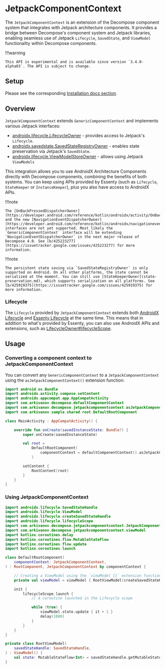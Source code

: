 # JetpackComponentContext

The `JetpackComponentContext` is an extension of the Decompose component system that integrates with Jetpack architecture components. It provides a bridge between Decompose's component system and Jetpack libraries, enabling seamless use of Jetpack `Lifecycle`, `SavedState`, and `ViewModel` functionality within Decompose components.

!!!warning

    This API is experimental and is available since version `3.4.0-alpha03`. The API is subject to change.

## Setup

Please see the corresponding [Installation docs section](../getting-started/installation.md#jetpackcomponentcontext).

## Overview

`JetpackComponentContext` extends `GenericComponentContext` and implements various Jetpack interfaces:

- [androidx.lifecycle.LifecycleOwner](https://developer.android.com/reference/kotlin/androidx/lifecycle/LifecycleOwner) - provides access to Jetpack's `Lifecycle`.
- [androidx.savedstate.SavedStateRegistryOwner](https://developer.android.com/reference/kotlin/androidx/savedstate/SavedStateRegistryOwner) - enables state preservation via Jetpack's `SavedState`.
- [androidx.lifecycle.ViewModelStoreOwner](https://developer.android.com/reference/kotlin/androidx/lifecycle/ViewModelStoreOwner) - allows using Jetpack `ViewModels`

This integration allows you to use AndroidX Architecture Components directly with Decompose components, combining the benefits of both systems. You can keep using APIs provided by Essenty (such as `Lifecycle`, `StateKeeper` or `InstanceKeeper`), plus you also have access to AndroidX APIs.

!!!note

    The [OnBackPressedDispatcherOwner](https://developer.android.com/reference/kotlin/androidx/activity/OnBackPressedDispatcherOwner) and the new [NavigationEventDispatcherOwner](https://developer.android.com/reference/kotlin/androidx/navigationevent/NavigationEventDispatcherOwner) interfaces are not yet supported. Most likely the `GenericComponentContext` interface will be extending `NavigationEventDispatcherOwner` in the next major release of Decompose 4.0. See [b/425223277](https://issuetracker.google.com/issues/425223277) for more information.

!!!note

    The persistent state saving via `SavedStateRegistryOwner` is only supported on Android. On all other platforms, the state cannot be serialized at the moment. You can still use [StateKeeperOwner](state-preservation.md), which supports serialization on all platforms. See [b/425919375](https://issuetracker.google.com/issues/425919375) for more information.

### Lifecycle

The `Lifecycle` provided by `JetpackComponentContext` extends both [AndroidX Lifecycle](https://developer.android.com/reference/kotlin/androidx/lifecycle/Lifecycle) and [Essenty Lifecycle](../component/lifecycle.md) at the same time. This means that in addition to what's provided by Essenty, you can also use AndroidX APIs and extensions, such as [LifecycleOwner#lifecycleScope](https://developer.android.com/reference/kotlin/androidx/lifecycle/LifecycleOwner#(androidx.lifecycle.LifecycleOwner).lifecycleScope()).

## Usage

### Converting a component context to JetpackComponentContext

You can convert any `GenericComponentContext` to a `JetpackComponentContext` using the `asJetpackComponentContext()` extension function:

```kotlin
import android.os.Bundle
import androidx.activity.compose.setContent
import androidx.appcompat.app.AppCompatActivity
import com.arkivanov.decompose.defaultComponentContext
import com.arkivanov.decompose.jetpackcomponentcontext.asJetpackComponentContext
import com.arkivanov.sample.shared.root.DefaultRootComponent

class MainActivity : AppCompatActivity() {

    override fun onCreate(savedInstanceState: Bundle?) {
        super.onCreate(savedInstanceState)

        val root =
            DefaultRootComponent(
                componentContext = defaultComponentContext().asJetpackComponentContext(),
            )

        setContent {
            RootContent(root)
        }
    }
}
```

### Using JetpackComponentContext

```kotlin
import androidx.lifecycle.SavedStateHandle
import androidx.lifecycle.ViewModel
import androidx.lifecycle.createSavedStateHandle
import androidx.lifecycle.lifecycleScope
import com.arkivanov.decompose.jetpackcomponentcontext.JetpackComponentContext
import com.arkivanov.decompose.jetpackcomponentcontext.viewModel
import kotlinx.coroutines.delay
import kotlinx.coroutines.flow.MutableStateFlow
import kotlinx.coroutines.flow.update
import kotlinx.coroutines.launch

class DefaultRootComponent(
    componentContext: JetpackComponentContext,
) : RootComponent, JetpackComponentContext by componentContext {

    // Creating a ViewModel using the `viewModel {}` extension function 
    private val viewModel = viewModel { RootViewModel(createSavedStateHandle()) }

    init {
        lifecycleScope.launch {
            // A coroutine launched in the Lifecycle scope

            while (true) {
                viewModel.state.update { it + 1 }
                delay(1000)
            }
        }
    }
}

private class RootViewModel(
    savedStateHandle: SavedStateHandle,
) : ViewModel() {
    val state: MutableStateFlow<Int> = savedStateHandle.getMutableStateFlow(key = "state", initialValue = 0)
}
```
